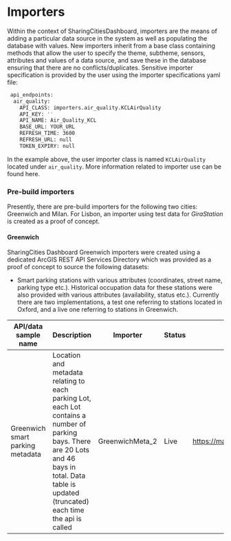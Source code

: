# Importers
Within the context of SharingCitiesDashboard, importers are the means of adding a particular data source in the system as well as populating the database with values. New importers inherit from a base class containing methods that allow the user to specify the theme, subtheme, sensors, attributes and values of a data source, and save these in the database ensuring that there are no conflicts/duplicates. Sensitive importer specification is provided by the user using the importer specifications yaml file:

```bash
 api_endpoints:
  air_quality:
    API_CLASS: importers.air_quality.KCLAirQuality
    API_KEY: ''
    API_NAME: Air_Quality_KCL
    BASE_URL: YOUR_URL
    REFRESH_TIME: 3600
    REFRESH_URL: null
    TOKEN_EXPIRY: null
```

In the example above, the user importer class is named ```KCLAirQuality``` located under ```air_quality```. More information related to importer use can be found here.  

### Pre-build importers
Presently, there are pre-build importers for the following two cities: Greenwich and Milan. For Lisbon, an importer using test data for *GiraStation* is created as a proof of concept.

#### Greenwich
SharingCities Dashboard Greenwich importers were created using a dedicated ArcGIS REST API Services Directory which was provided as a proof of concept to source the following datasets:

* Smart parking stations with various attributes (coordinates, street name, parking type etc.). Historical occupation data for these stations were also provided with various attributes (availability, status etc.). Currently there are two implementations, a test one referring to stations located in Oxford, and a live one referring to stations in Greenwich. 

API/data sample name | Description | Importer | Status | Endpoint 
--- | --- | --- | --- | ---
Greenwich smart parking metadata | Location and metadata relating to each parking Lot, each Lot contains a number of parking bays. There are 20 Lots and 46 bays in total. Data table is updated (truncated) each time the api is called | GreenwichMeta_2 | Live  | https://maps.london.gov.uk/gla/rest/services/apps/smart_parking_demo_service_01/MapServer/7/

